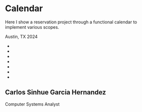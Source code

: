 
# Calendar

Here I show a reservation project through a functional calendar to implement various scopes.

Austin, TX 2024 



-
-
-

-


-
-
-
## Carlos Sinhue Garcia Hernandez

Computer Systems Analyst

